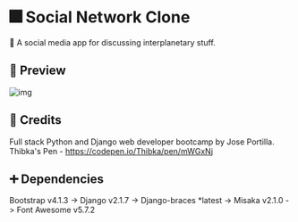 # :fireworks: Social Network Clone
:star2:  A social media app for discussing interplanetary stuff.

## :mag_right: Preview

![img](https://github.com/ravi19999/star-social/blob/master/preview_star_social.gif?raw=true)

## :notebook: Credits
Full stack Python and Django web developer bootcamp by Jose Portilla.
Thibka's Pen - https://codepen.io/Thibka/pen/mWGxNj

## :heavy_plus_sign: Dependencies
Bootstrap v4.1.3 -> Django v2.1.7 -> Django-braces *latest -> Misaka v2.1.0 -> Font Awesome v5.7.2
